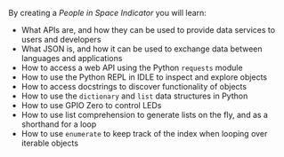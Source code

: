 By creating a *People in Space Indicator* you will learn:

- What APIs are, and how they can be used to provide data services to users and developers
- What JSON is, and how it can be used to exchange data between languages and applications
- How to access a web API using the Python `requests` module
- How to use the Python REPL in IDLE to inspect and explore objects
- How to access docstrings to discover functionality of objects
- How to use the `dictionary` and `list` data structures in Python
- How to use GPIO Zero to control LEDs
- How to use list comprehension to generate lists on the fly, and as a shorthand for a loop
- How to use `enumerate` to keep track of the index when looping over iterable objects
